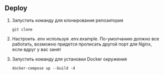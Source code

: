 ## Deploy 

1. Запустить команду для клонирования репозитория

    `git clone `
    
2. Настроить .env используя .env.example. По-умолчанию должно все работать, возможно придется прописать другой порт для Nginx, если вдруг у вас занят
    
3. Запустить команду для установки Docker окружения

    `docker-compose up --build -d`     
